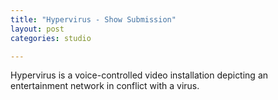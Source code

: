 ```yaml
---
title: "Hypervirus - Show Submission"
layout: post
categories: studio

---
```


Hypervirus is a voice-controlled video installation depicting an entertainment network in conflict with a virus.
